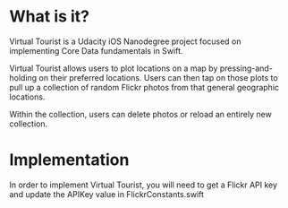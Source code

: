 What is it?
===========

Virtual Tourist is a Udacity iOS Nanodegree project focused on implementing Core Data fundamentals in Swift.

Virtual Tourist allows users to plot locations on a map by pressing-and-holding on their preferred locations.  Users can then tap on those plots to pull up a collection of random Flickr photos from that general geographic locations.

Within the collection, users can delete photos or reload an entirely new collection.

Implementation
==============

In order to implement Virtual Tourist, you will need to get a Flickr API key and update the APIKey value in FlickrConstants.swift